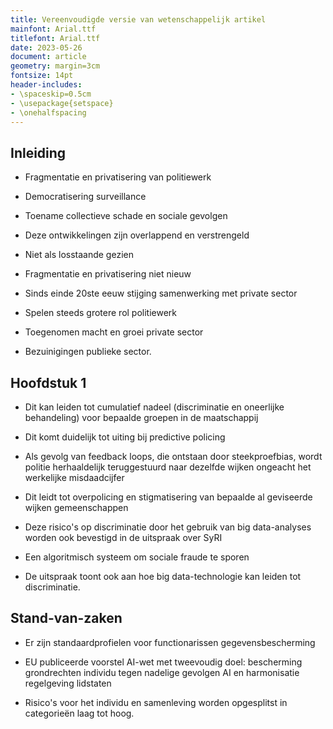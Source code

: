 ```yaml
---
title: Vereenvoudigde versie van wetenschappelijk artikel
mainfont: Arial.ttf
titlefont: Arial.ttf
date: 2023-05-26
document: article
geometry: margin=3cm
fontsize: 14pt
header-includes:
- \spaceskip=0.5cm
- \usepackage{setspace}
- \onehalfspacing
---
```



## Inleiding

* Fragmentatie en privatisering van politiewerk 



*  Democratisering surveillance 



*  Toename collectieve schade en sociale gevolgen 



*  Deze ontwikkelingen zijn overlappend en verstrengeld 



*  Niet als losstaande gezien 



*  Fragmentatie en privatisering niet nieuw 



*  Sinds einde 20ste eeuw stijging samenwerking met private sector 



*  Spelen steeds grotere rol politiewerk 



*  Toegenomen macht en groei private sector 



*  Bezuinigingen publieke sector.



## Hoofdstuk 1

* Dit kan leiden tot cumulatief nadeel (discriminatie en oneerlijke behandeling) voor bepaalde groepen in de maatschappij



* Dit komt duidelijk tot uiting bij predictive policing



* Als gevolg van feedback loops, die ontstaan door steekproefbias, wordt politie herhaaldelijk teruggestuurd naar dezelfde wijken ongeacht het werkelijke misdaadcijfer



* Dit leidt tot overpolicing en stigmatisering van bepaalde al geviseerde wijken gemeenschappen



* Deze risico's op discriminatie door het gebruik van big data-analyses worden ook bevestigd in de uitspraak over SyRI



* Een algoritmisch systeem om sociale fraude te sporen



* De uitspraak toont ook aan hoe big data-technologie kan leiden tot discriminatie.



## Stand-van-zaken

* Er
zijn
standaardprofielen
voor
functionarissen
gegevensbescherming



* EU
publiceerde
voorstel
AI-wet
met
tweevoudig
doel:
bescherming
grondrechten
individu
tegen
nadelige
gevolgen
AI
en
harmonisatie
regelgeving
lidstaten



* Risico's
voor
het
individu
en
samenleving
worden
opgesplitst
in
categorieën
laag
tot
hoog.

